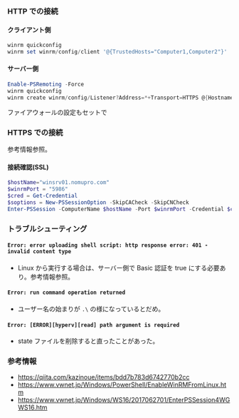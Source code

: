 ### HTTP での接続

#### クライアント側

```PowerShell
winrm quickconfig
winrm set winrm/config/client '@{TrustedHosts="Computer1,Computer2"}'
```

#### サーバー側

```PowerShell
Enable-PSRemoting -Force
winrm quickconfig
winrm create winrm/config/Listener?Address=*+Transport=HTTPS @{Hostname="_";CertificateThumbprint="_"}
```

ファイアウォールの設定もセットで


### HTTPS での接続

参考情報参照。

#### 接続確認(SSL)

```PowerShell
$hostName="winsrv01.nomupro.com"
$winrmPort = "5986"
$cred = Get-Credential
$soptions = New-PSSessionOption -SkipCACheck -SkipCNCheck
Enter-PSSession -ComputerName $hostName -Port $winrmPort -Credential $cred -SessionOption $soptions -UseSSL
```

### トラブルシューティング

#### `Error: error uploading shell script: http response error: 401 - invalid content type`

- Linux から実行する場合は、サーバー側で Basic 認証を true にする必要あり。参考情報参照。

#### `Error: run command operation returned`

- ユーザー名の始まりが `.\` の様になっているとだめ。

#### `Error: [ERROR][hyperv][read] path argument is required`

- state ファイルを削除すると直ったことがあった。

### 参考情報
- https://qiita.com/kazinoue/items/bdd7b783d6742770b2cc
- https://www.vwnet.jp/Windows/PowerShell/EnableWinRMFromLinux.htm
- https://www.vwnet.jp/Windows/WS16/2017062701/EnterPSSession4WGWS16.htm
